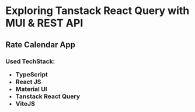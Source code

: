 # Exploring Tanstack React Query with MUI & REST API

## Rate Calendar App

<h3>
Used TechStack:
<ul>
  <li>TypeScript</li>
  <li>React JS</li>
  <li>Material UI</li>
  <li>Tanstack React Query</li>
  <li>ViteJS</li>
</ul>
</h3>
